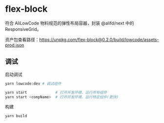 # flex-block

符合 AliLowCode 物料规范的弹性布局容器，封装 @alifd/next 中的 ResponsiveGrid。

资产包查看路径：https://unpkg.com/flex-block@0.2.0/build/lowcode/assets-prod.json

## 调试
启动调试

```sh
yarn lowcode:dev # 调试组件
```

```sh
yarn start             # 打开开发环境，运行所有组件
yarn start <compName>  # 打开开发环境，运行特定组件(更快)
```

构建

```sh
yarn build
```

